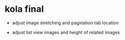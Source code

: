 # kola final
- adjust image stretching and pagination tab location

- adjust list view images and height of related images

